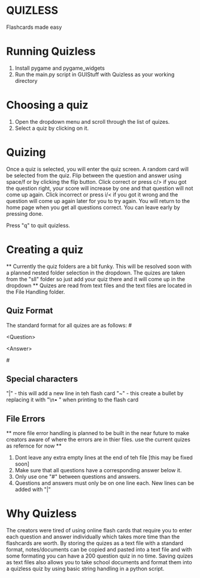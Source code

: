 # QUIZLESS
Flashcards made easy

# Running Quizless
1. Install pygame and pygame_widgets
2. Run the main.py script in GUIStuff with Quizless as your working directory

# Choosing a quiz
1. Open the dropdown menu and scroll through the list of quizes.
2. Select a quiz by clicking on it.

# Quizing
Once a quiz is selected, you will enter the quiz screen. A random card will be selected from the quiz. Flip between the question and answer using space/f or by clicking the flip button. Click correct or press c/> if you got the question right, your score will increase by one and that question will not come up again. Click incorrect or press i/< if you got it wrong and the question will come up again later for you to try again. You will return to the home page when you get all questions correct. You can leave early by pressing done.

Press "q" to quit quizless.

# Creating a quiz
\*\* Currently the quiz folders are a bit funky. This will be resolved soon with a planned nested folder selection in the dropdown. The quizes are taken from the "sll" folder so just add your quiz there and it will come up in the dropdown \*\*
Quizes are read from text files and the text files are located in the File Handling folder. 

## Quiz Format
The standard format for all quizes are as follows:
\#


\<Question\>


\<Answer\>

\#

## Special characters
"|" - this will add a new line in teh flash card
"~" - this create a bullet by replacing it with "\n• " when printing to the flash card

## File Errors
** more file error handling is planned to be built in the near future to make creators aware of where the errors are in thier files. use the current quizes as refernce for now **

1. Dont leave any extra empty lines at the end of teh file [this may be fixed soon]
2. Make sure that all questions have a corresponding answer below it.
3. Only use one "#" between questions and answers.
4. Questions and answers must only be on one line each. New lines can be added with "|"

# Why Quizless
The creators were tired of using online flash cards that require you to enter each question and answer individually which takes more time than the flashcards are worth. By storing the quizes as a text file with a standard format, notes/documents can be copied and pasted into a text file and with some formating you can have a 200 question quiz in no time. Saving quizes as text files also allows you to take school documents and format them into a quizless quiz by using basic string handling in a python script.
